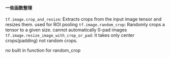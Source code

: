 #### 一些函数整理
`tf.image.crop_and_resize`: Extracts crops from the input image tensor and resizes them. used for ROI pooling
`tf.image.random_crop`: Randomly crops a tensor to a given size. cannot automatically 0-pad images
`tf.image.resize_image_with_crop_or_pad`: it takes only center crops(padding) not random crops.

no built in function for random_crop
